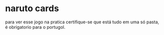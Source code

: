 # naruto cards
 para ver esse jogo na pratica certifique-se que está tudo em uma só pasta, é obrigatorio para o portugol.
